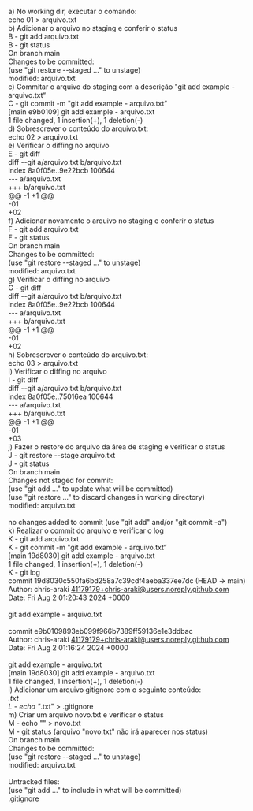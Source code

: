 a) No working dir, executar o comando:\
echo 01 > arquivo.txt\
b) Adicionar o arquivo no staging e conferir o status\
B - git add arquivo.txt\
B - git status\
On branch main\
Changes to be committed:\
  (use "git restore --staged <file>..." to unstage)\
        modified:   arquivo.txt\
c) Commitar o arquivo do staging com a descrição "git add example - arquivo.txt“\
C - git commit -m "git add example - arquivo.txt“\
[main e9b0109] git add example - arquivo.txt\
 1 file changed, 1 insertion(+), 1 deletion(-)\
d) Sobrescrever o conteúdo do arquivo.txt:\
echo 02 > arquivo.txt\
e) Verificar o diffing no arquivo\
E - git diff\
diff --git a/arquivo.txt b/arquivo.txt\
index 8a0f05e..9e22bcb 100644\
--- a/arquivo.txt\
+++ b/arquivo.txt\
@@ -1 +1 @@\
-01\
+02\
f) Adicionar novamente o arquivo no staging e conferir o status\
F - git add arquivo.txt\
F - git status\
On branch main\
Changes to be committed:\
  (use "git restore --staged <file>..." to unstage)\
        modified:   arquivo.txt\
g) Verificar o diffing no arquivo\
G - git diff\
diff --git a/arquivo.txt b/arquivo.txt\
index 8a0f05e..9e22bcb 100644\
--- a/arquivo.txt\
+++ b/arquivo.txt\
@@ -1 +1 @@\
-01\
+02\
h) Sobrescrever o conteúdo do arquivo.txt:\
echo 03 > arquivo.txt\
i) Verificar o diffing no arquivo\
I - git diff\
diff --git a/arquivo.txt b/arquivo.txt\
index 8a0f05e..75016ea 100644\
--- a/arquivo.txt\
+++ b/arquivo.txt\
@@ -1 +1 @@\
-01\
+03\
j) Fazer o restore do arquivo da área de staging e verificar o status\
J - git restore --stage arquivo.txt\
J - git status\
On branch main\
Changes not staged for commit:\
  (use "git add <file>..." to update what will be committed)\
  (use "git restore <file>..." to discard changes in working directory)\
        modified:   arquivo.txt\
\
no changes added to commit (use "git add" and/or "git commit -a")\
k) Realizar o commit do arquivo e verificar o log\
K - git add arquivo.txt\
K - git commit -m "git add example - arquivo.txt“\
[main 19d8030] git add example - arquivo.txt\
 1 file changed, 1 insertion(+), 1 deletion(-)\
K - git log\
commit 19d8030c550fa6bd258a7c39cdf4aeba337ee7dc (HEAD -> main)\
Author: chris-araki <41179179+chris-araki@users.noreply.github.com>\
Date:   Fri Aug 2 01:20:43 2024 +0000\
\
    git add example - arquivo.txt\
\
commit e9b0109893eb099f966b7389ff59136e1e3ddbac\
Author: chris-araki <41179179+chris-araki@users.noreply.github.com>\
Date:   Fri Aug 2 01:16:24 2024 +0000\
\
    git add example - arquivo.txt\
[main 19d8030] git add example - arquivo.txt\
 1 file changed, 1 insertion(+), 1 deletion(-)\
l) Adicionar um arquivo gitignore com o seguinte conteúdo:\
*.txt\
L - echo "*.txt" > .gitignore\
m) Criar um arquivo novo.txt e verificar o status\
M - echo "" > novo.txt\
M - git status (arquivo "novo.txt" não irá aparecer nos status)\
On branch main\
Changes to be committed:\
  (use "git restore --staged <file>..." to unstage)\
        modified:   arquivo.txt\
\
Untracked files:\
  (use "git add <file>..." to include in what will be committed)\
        .gitignore
